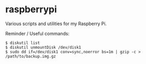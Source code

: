 raspberrypi
===========

Various scripts and utilities for my Raspberry Pi.


Reminder / Useful commands:


    $ diskutil list
    $ diskutil unmountDisk /dev/disk1
    $ sudo dd if=/dev/disk1 conv=sync,noerror bs=1m | gzip -c > /path/to/backup.img.gz 

